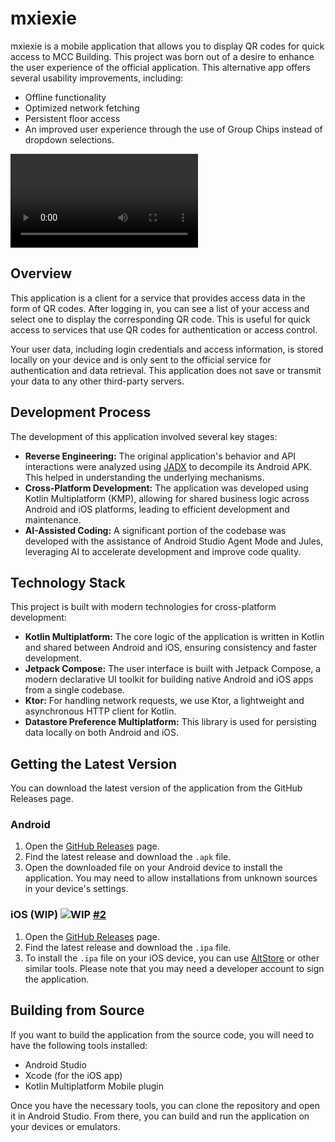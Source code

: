 # mxiexie

mxiexie is a mobile application that allows you to display QR codes for quick access to MCC Building. 
This project was born out of a desire to enhance the user experience of the official application. This alternative app offers several usability improvements, including:
- Offline functionality
- Optimized network fetching
- Persistent floor access
- An improved user experience through the use of Group Chips instead of dropdown selections.

<video src="/asset/demo.webm" controls="controls" style="max-width: 720px;"></video>

## Overview

This application is a client for a service that provides access data in the form of QR codes. After logging in, you can see a list of your access and select one to display the corresponding QR code. This is useful for quick access to services that use QR codes for authentication or access control.

Your user data, including login credentials and access information, is stored locally on your device and is only sent to the official service for authentication and data retrieval. This application does not save or transmit your data to any other third-party servers.

## Development Process

The development of this application involved several key stages:
*   **Reverse Engineering:** The original application's behavior and API interactions were analyzed using [JADX](https://github.com/skylot/jadx) to decompile its Android APK. This helped in understanding the underlying mechanisms.
*   **Cross-Platform Development:** The application was developed using Kotlin Multiplatform (KMP), allowing for shared business logic across Android and iOS platforms, leading to efficient development and maintenance.
*   **AI-Assisted Coding:** A significant portion of the codebase was developed with the assistance of Android Studio Agent Mode and Jules, leveraging AI to accelerate development and improve code quality.

## Technology Stack

This project is built with modern technologies for cross-platform development:

*   **Kotlin Multiplatform:** The core logic of the application is written in Kotlin and shared between Android and iOS, ensuring consistency and faster development.
*   **Jetpack Compose:** The user interface is built with Jetpack Compose, a modern declarative UI toolkit for building native Android and iOS apps from a single codebase.
*   **Ktor:** For handling network requests, we use Ktor, a lightweight and asynchronous HTTP client for Kotlin.
*   **Datastore Preference Multiplatform:** This library is used for persisting data locally on both Android and iOS.

## Getting the Latest Version

You can download the latest version of the application from the GitHub Releases page.

### Android

1.  Open the [GitHub Releases](https://github.com/FajarNuha/MCC-Plus/releases) page.
2.  Find the latest release and download the `.apk` file.
3.  Open the downloaded file on your Android device to install the application. You may need to allow installations from unknown sources in your device's settings.

### iOS (WIP) <img src="https://img.shields.io/badge/WIP-yellow?style=flat-square" alt="WIP"/> [#2](https://github.com/fajarnuha/mxiexie/issues/2)

1.  Open the [GitHub Releases](https://github.com/FajarNuha/MCC-Plus/releases) page.
2.  Find the latest release and download the `.ipa` file.
3.  To install the `.ipa` file on your iOS device, you can use [AltStore](https://altstore.io/) or other similar tools. Please note that you may need a developer account to sign the application.

## Building from Source

If you want to build the application from the source code, you will need to have the following tools installed:

*   Android Studio
*   Xcode (for the iOS app)
*   Kotlin Multiplatform Mobile plugin

Once you have the necessary tools, you can clone the repository and open it in Android Studio. From there, you can build and run the application on your devices or emulators.
